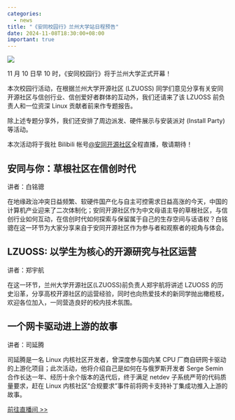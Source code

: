 ```yaml
---
categories:
  - news
title: "《安同校园行》兰州大学站日程预告"
date: 2024-11-08T18:30:00+08:00
important: true
---
```

![](/assets/news/aosc-lzuoss-poster.png)

11 月 10 日早 10 时，《安同校园行》将于兰州大学正式开幕！

本次校园行活动，在根据兰州大学开源社区 (LZUOSS) 同学们意见分享有关安同开源社区与信创行业、信创爱好者群体的互动外，我们还请来了该 LZUOSS 前负责人和一位资深 Linux 贡献者前来作专题报告。

除上述专题分享外，我们还安排了周边派发、硬件展示与安装派对 (Install Party) 等活动。

本次活动将于我社 Bilibili 帐号[@安同开源社区](https://space.bilibili.com/3494371531950426)全程直播，敬请期待！

## 安同与你：草根社区在信创时代
讲者：白铭骢

在地缘政治冲突日益频繁、软硬件国产化与自主可控需求日益高涨的今天，中国的计算机产业迎来了二次体制化；安同开源社区作为中文母语主导的草根社区，与信创行业如何互动，在信创时代如何探索与保留属于自己的生存空间与话语权？白铭骢在这一环节为大家分享来自于安同开源社区作为参与者和观察者的视角与体会。

## LZUOSS: 以学生为核心的开源研究与社区运营
讲者：郑宇航

在这一环节，兰州大学开源社区(LZUOSS)前负责人郑宇航将讲述 LZUOSS 的历史沿革，分享高校开源社区的运营经验，同时也向热爱技术的新同学抛出橄榄枝，欢迎各位加入，一同营造良好的校内技术氛围。

## 一个网卡驱动进上游的故事
讲者：司延腾

司延腾是一名 Linux 内核社区开发者，曾深度参与国内某 CPU 厂商自研网卡驱动的上游化项目；此次活动，他将介绍自己是如何在与俄罗斯开发者 Serge Semin 合作长达一年、经历十余个版本的迭代后，终于满足 netdev 子系统严苛的代码质量要求，赶在 Linux 内核社区“合规要求”事件前将网卡支持补丁集成功推入上游的故事。

[前往直播间 >> ](https://live.bilibili.com/h5/30341581)

